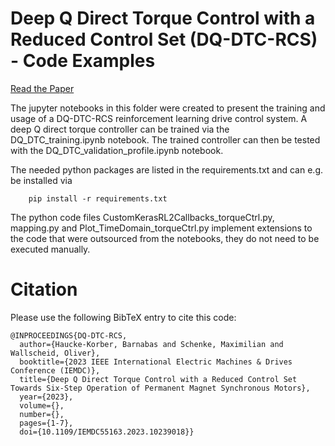 # Deep Q Direct Torque Control with a Reduced Control Set (DQ-DTC-RCS) - Code Examples

[Read the Paper](https://ieeexplore.ieee.org/document/9416143)

The jupyter notebooks in this folder were created to present the training and usage of a DQ-DTC-RCS reinforcement learning drive control system. A deep Q direct torque controller can be trained via the DQ_DTC_training.ipynb notebook. The trained controller can then be tested with the DQ_DTC_validation_profile.ipynb notebook.

The needed python packages are listed in the requirements.txt and can e.g. be installed via
```
	pip install -r requirements.txt
```
	

The python code files CustomKerasRL2Callbacks_torqueCtrl.py, mapping.py and Plot_TimeDomain_torqueCtrl.py implement extensions to the code
that were outsourced from the notebooks, they do not need to be executed manually. 

# Citation

Please use the following BibTeX entry to cite this code:

```
@INPROCEEDINGS{DQ-DTC-RCS,
  author={Haucke-Korber, Barnabas and Schenke, Maximilian and Wallscheid, Oliver},
  booktitle={2023 IEEE International Electric Machines & Drives Conference (IEMDC)}, 
  title={Deep Q Direct Torque Control with a Reduced Control Set Towards Six-Step Operation of Permanent Magnet Synchronous Motors}, 
  year={2023},
  volume={},
  number={},
  pages={1-7},
  doi={10.1109/IEMDC55163.2023.10239018}}
```
